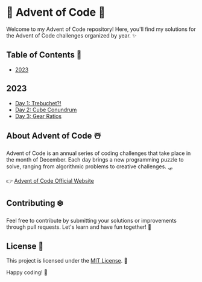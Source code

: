 # 🎄 Advent of Code 🎅

Welcome to my Advent of Code repository! Here, you'll find my solutions for the Advent of Code challenges organized by year. ✨

## Table of Contents 🎁

- [2023](#2023)

## 2023
- [Day 1: Trebuchet?!](2023/day1/problem.md)
- [Day 2: Cube Conundrum](2023/day2/problem.md)
- [Day 3: Gear Ratios](2023/day3/problem.md)

## About Advent of Code ☃️

Advent of Code is an annual series of coding challenges that take place in the month of December. Each day brings a new programming puzzle to solve, ranging from algorithmic problems to creative challenges. 🛷

👉 [Advent of Code Official Website](https://adventofcode.com/)

## Contributing ❄️

Feel free to contribute by submitting your solutions or improvements through pull requests. Let's learn and have fun together! 🎀

## License 🦌

This project is licensed under the [MIT License](LICENSE). 🍬

Happy coding! 🚀
